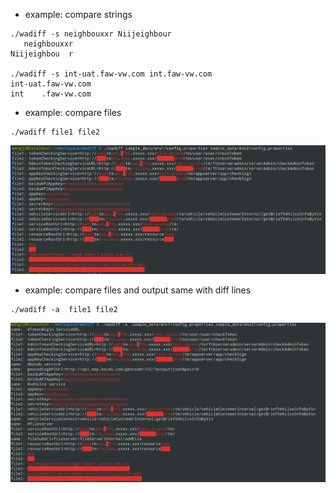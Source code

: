



* example: compare strings
````
./wadiff -s neighbouxxr Niijeighbour
   neighbouxxr
Niijeighbou  r

./wadiff -s int-uat.faw-vw.com int.faw-vw.com
int-uat.faw-vw.com
int    .faw-vw.com
````


* example: compare files
````
./wadiff file1 file2
````
![example.png](sample_data/example.png)

* example: compare files and output same with diff lines
````
./wadiff -a  file1 file2
````
![example.png](sample_data/example_all.png)

